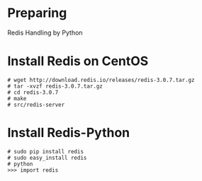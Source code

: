 # Preparing
Redis Handling by Python

# Install Redis on CentOS
    # wget http://download.redis.io/releases/redis-3.0.7.tar.gz
    # tar -xvzf redis-3.0.7.tar.gz
    # cd redis-3.0.7
    # make
    # src/redis-server
  
# Install Redis-Python
    # sudo pip install redis
    # sudo easy_install redis
    # python
    >>> import redis
  
